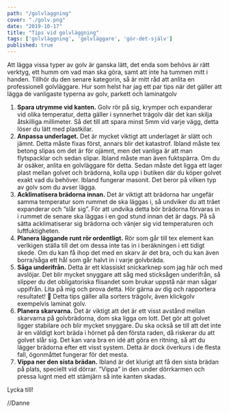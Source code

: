 ```yaml
---
path: "/golvlaggning"
cover: "./golv.png"
date: "2019-10-17"
title: "Tips vid golvläggning"
tags: ['golvläggning', 'golvläggare', 'gör-det-själv']
published: true
---
```

Att lägga vissa typer av golv är ganska lätt, det enda som behövs är rätt verktyg, ett humm om vad man ska göra, samt att inte ha tummen mitt i handen.
Tillhör du den senare kategorin, så är mitt råd att anlita en professionell golvläggare. 
Hur som helst har jag ett par tips när det gäller att lägga de vanligaste typerna av golv, parkett och laminatgolv
1.	**Spara utrymme vid kanten.** Golv rör på sig, krymper och expanderar vid olika temperatur, detta gäller i synnerhet trägolv där det kan skilja åtskilliga millimeter. Så det till att spara minst 5mm vid varje vägg, detta löser du lätt med plastkilar.
2.	**Anpassa underlaget.** Det är mycket viktigt att underlaget är slätt och jämnt. Detta måste fixas först, annars blir det katastrof. Ibland måste tex betong slipas om det är för ojämnt, men det vanliga är att man flytspacklar och sedan slipar. Ibland måste man även fuktspärra. Om du är osäker, anlita en golvläggare för detta. Sedan måste det ligga ett lager plast mellan golvet och brädorna, kolla upp i butiken där du köper golvet exakt vad du behöver. Ibland fungerar masonit. Det beror på vilken typ av golv som du avser lägga.
3.	**Acklimatisera brädorna innan.** Det är viktigt att brädorna  har ungefär samma temperatur som rummet de ska läggas i, så undviker du att träet expanderar och ”slår sig”. För att undvika detta bör brädorna förvaras in i rummet de senare ska läggas i en god stund innan det är dags. På så sätta acklimatiserar sig brädorna och vänjer sig vid temperaturen och luftfuktigheten.
4.	**Planera läggande runt rör ordentligt.** Rör som går till tex element kan verlkigen ställa till det om dessa inte tas in i beräkningen i ett tidigt skede. Om du kan få ihop det med en skarv är det bra, och du kan även borra/såga ett hål som går halvt in i varje golvbräda.
5.	**Såga underifrån.** Detta är ett klassiskt snickarknep som jag här och med avslöjar. Det blir mycket snyggare att såg med sticksågen underifrån, så slipper du det obligatoriska flisandet som brukar uppstå när man sågar uppifrån. Lita på mig och prova detta. Hör gärna av dig och rapportera resultatet! 
Detta tips gäller alla sorters trägolv, även klickgolv exempelvis laminat golv.
6.	**Planera skarvarna.** Det är viktigt att det är ett visst avstånd mellan skarvarna på golvbrädorna, dom ska ligga om lott. Det gör att golvet ligger stabilare och blir mycket snyggare. Du ska också se till att det inte är en väldigt kort bräda i hörnet på den första raden, då riskerar du att golvet slår sig. Det kan vara bra en idé att göra en ritning, så att du lägger brädorna efter ett visst system. Detta är dock överkurs i de flesta fall, ögonmåttet fungerar för det mesta.
7.	**Vippa ner den sista brädan.** Ibland är det klurigt att få den sista brädan på plats, speciellt vid dörrar. ”Vippa” in den under dörrkarmen och pressa lugnt med ett stämjärn så inte kanten skadas. 

Lycka till!

//Danne
